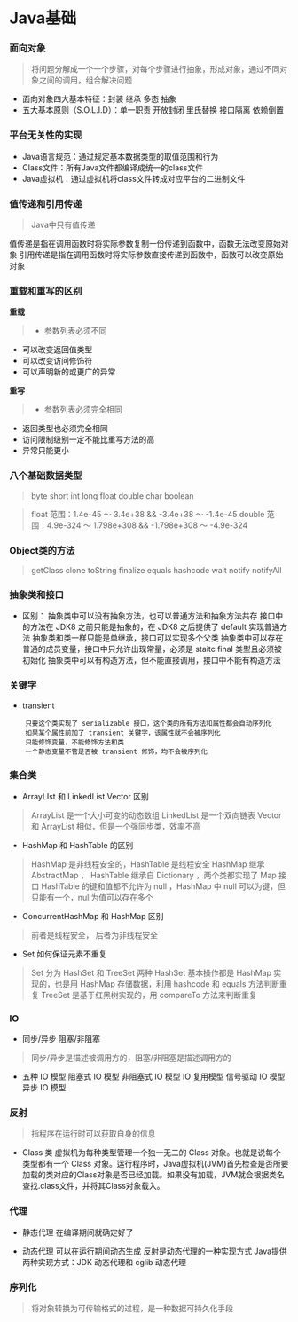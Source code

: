 # Java基础
 ### 面向对象

 > 将问题分解成一个一个步骤，对每个步骤进行抽象，形成对象，通过不同对象之间的调用，组合解决问题

- 面向对象四大基本特征：封装 继承 多态 抽象
- 五大基本原则（S.O.L.I.D）：单一职责 开放封闭 里氏替换 接口隔离 依赖倒置

### 平台无关性的实现
- Java语言规范：通过规定基本数据类型的取值范围和行为
- Class文件：所有Java文件都编译成统一的class文件
- Java虚拟机：通过虚拟机将class文件转成对应平台的二进制文件

### 值传递和引用传递
> Java中只有值传递

值传递是指在调用函数时将实际参数复制一份传递到函数中，函数无法改变原始对象
引用传递是指在调用函数时将实际参数直接传递到函数中，函数可以改变原始对象

### 重载和重写的区别
**重载**
> - 参数列表必须不同
- 可以改变返回值类型
- 可以改变访问修饰符
- 可以声明新的或更广的异常

**重写**
> - 参数列表必须完全相同
- 返回类型也必须完全相同
- 访问限制级别一定不能比重写方法的高
- 异常只能更小

### 八个基础数据类型
> byte short int long float double char boolean

> float 范围：1.4e-45 ～ 3.4e+38 && -3.4e+38 ～ -1.4e-45
double 范围：4.9e-324 ～ 1.798e+308  && -1.798e+308 ～ -4.9e-324

### Object类的方法
> getClass clone toString finalize equals hashcode wait notify notifyAll

### 抽象类和接口
- 区别：
		抽象类中可以没有抽象方法，也可以普通方法和抽象方法共存
		接口中的方法在 JDK8 之前只能是抽象的，在 JDK8 之后提供了 default 实现普通方法
		抽象类和类一样只能是单继承，接口可以实现多个父类
		抽象类中可以存在普通的成员变量，接口中只允许出现常量，必须是 staitc final 类型且必须被初始化
		抽象类中可以有构造方法，但不能直接调用，接口中不能有构造方法

### 关键字
- transient
> 
		只要这个类实现了 serializable 接口，这个类的所有方法和属性都会自动序列化
		如果某个属性前加了 transient 关键字，该属性就不会被序列化
		只能修饰变量，不能修饰方法和类
		一个静态变量不管是否被 transient 修饰，均不会被序列化

### 集合类

- ArrayLIst 和 LinkedList Vector 区别
> ArrayList 是一个大小可变的动态数组
LinkedList 是一个双向链表
Vector 和 ArrayList 相似，但是一个强同步类，效率不高

- HashMap 和 HashTable 的区别
> HashMap 是非线程安全的，HashTable 是线程安全
HashMap 继承 AbstractMap ， HashTable 继承自 Dictionary ，两个类都实现了 Map 接口
HashTable 的键和值都不允许为 null ，HashMap 中 null 可以为键，但只能有一个，null为值可以存在多个

- ConcurrentHashMap 和 HashMap 区别
> 前者是线程安全， 后者为非线程安全

- Set 如何保证元素不重复
> Set 分为 HashSet 和 TreeSet 两种
HashSet 基本操作都是 HashMap 实现的，也是用 HashMap 存储数据，利用 hashcode 和 equals 方法判断重复
TreeSet 是基于红黑树实现的，用 compareTo 方法来判断重复

### IO
- 同步/异步 阻塞/非阻塞
> 同步/异步是描述被调用方的，阻塞/非阻塞是描述调用方的

- 五种 IO 模型
		阻塞式 IO 模型
		非阻塞式 IO 模型
		IO 复用模型
		信号驱动 IO 模型
		异步 IO 模型

### 反射
> 指程序在运行时可以获取自身的信息

- Class 类
虚拟机为每种类型管理一个独一无二的 Class 对象。也就是说每个类型都有一个 Class 对象。运行程序时，Java虚拟机(JVM)首先检查是否所要加载的类对应的Class对象是否已经加载。如果没有加载，JVM就会根据类名查找.class文件，并将其Class对象载入。

### 代理
- 静态代理
在编译期间就确定好了

- 动态代理
可以在运行期间动态生成
反射是动态代理的一种实现方式
Java提供两种实现方式：JDK 动态代理和 cglib 动态代理

### 序列化
> 将对象转换为可传输格式的过程，是一种数据可持久化手段












